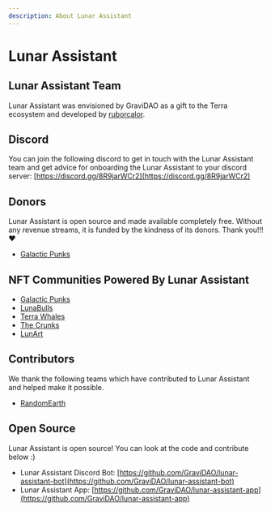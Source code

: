 ```yaml
---
description: About Lunar Assistant
---
```


# Lunar Assistant

## Lunar Assistant Team

Lunar Assistant was envisioned by GraviDAO as a gift to the Terra ecosystem and developed by [ruborcalor](https://twitter.com/ruborcalor).

## Discord

You can join the following discord to get in touch with the Lunar Assistant team and get advice for onboarding the Lunar Assistant to your discord server: [https://discord.gg/8R9jarWCr2](https://discord.gg/8R9jarWCr2)

## Donors

Lunar Assistant is open source and made available completely free. Without any revenue streams,  it is funded by the kindness of its donors. Thank you!!! ❤️

* [Galactic Punks](https://twitter.com/galactic\_punks)

## NFT Communities Powered By Lunar Assistant

* [Galactic Punks](https://twitter.com/galactic\_punks)
* [LunaBulls](https://twitter.com/LunaBulls)
* [Terra Whales](https://twitter.com/terrawhales)
* [The Crunks](https://twitter.com/crunks\_nft)
* [LunArt](https://twitter.com/LunArt\_NFT)

## Contributors

We thank the following teams which have contributed to Lunar Assistant and helped make it possible.

* [RandomEarth](https://twitter.com/randomearth\_io)

## Open Source

Lunar Assistant is open source! You can look at the code and contribute below :)

* Lunar Assistant Discord Bot: [https://github.com/GraviDAO/lunar-assistant-bot](https://github.com/GraviDAO/lunar-assistant-bot)
* Lunar Assistant App: [https://github.com/GraviDAO/lunar-assistant-app](https://github.com/GraviDAO/lunar-assistant-app)
